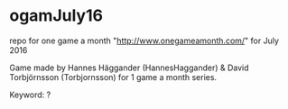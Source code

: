 # ogamJuly16
repo for one game a month "http://www.onegameamonth.com/" for July 2016

Game made by Hannes Häggander (HannesHaggander) & David Torbjörnsson (Torbjornsson) for 1 game a month series.

Keyword: ?
